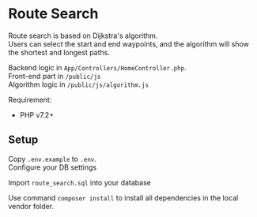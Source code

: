 # Route Search

Route search is based on Dijkstra's algorithm.
<br>
Users can select the start and end waypoints, and the algorithm 
will show the shortest and longest paths.

Backend logic in `App/Controllers/HomeController.php`.
<br>
Front-end part in `/public/js`
<br>
Algorithm logic in `/public/js/algorithm.js`
<br>

Requirement:
- PHP v7.2+

## Setup
Copy `.env.example` to `.env`.
<br>
Configure your DB settings

Import `route_search.sql` into your database

Use command `composer install` to install all dependencies in the 
local vendor folder.